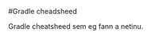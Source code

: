 #Gradle cheadsheed

Gradle cheatsheed sem eg fann a netinu.

[Gradle Cheatsheed]: (http://sunieldalal.github.io/2015-01-08-Gradle-cheatsheet/)
